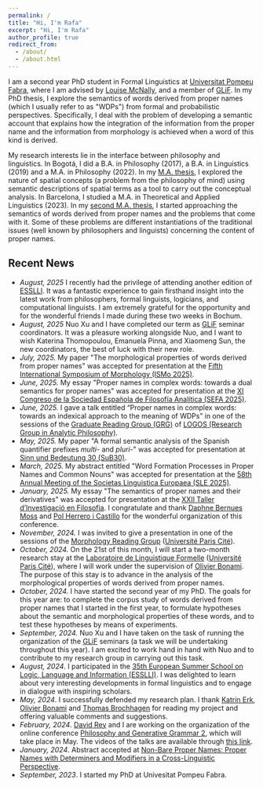 ```yaml
---
permalink: /
title: "Hi, I'm Rafa"
excerpt: "Hi, I'm Rafa"
author_profile: true
redirect_from: 
  - /about/
  - /about.html
--- 
```


I am a second year PhD  student in Formal Linguistics at [Universitat Pompeu Fabra](https://www.upf.edu/web/traduccio), where I am advised by [Louise McNally](https://www.upf.edu/web/mcnally), and a member of [GLiF](https://www.upf.edu/web/glif). In my PhD thesis, I explore the semantics of words derived from proper names (which I usually refer to as "WDPs") from formal and probabilistic perspectives. Specifically, I deal with the problem of developing a semantic account that explains how the integration of the information from the proper name and the information from morphology is achieved when a word of this kind is derived. 

My research interests lie in the interface between philosophy and linguistics. In Bogotá, I did a B.A. in Philosophy (2017), a B.A. in Linguistics (2019) and a M.A. in Philosophy (2022). In my [M.A.  thesis](https://repositorio.unal.edu.co/handle/unal/81311), I explored the nature of spatial concepts (a problem from the philosophy of mind) using semantic descriptions of spatial terms as a tool to carry out the conceptual analysis. In Barcelona, I studied a M.A. in Theoretical and Applied Linguistics (2023). In my [second M.A. thesis](https://repositori.upf.edu/handle/10230/58002), I started approaching  the semantics of words derived from proper names and the problems that come with it. Some of these problems are different instantiations of the traditional issues (well known by philosophers and linguists) concerning the content of proper names. 

Recent News
------

- _August, 2025_ I recently had the privilege of attending another edition of [ESSLLI](https://2025.esslli.eu). It was a fantastic experience to gain firsthand insight into the latest work from philosophers, formal linguists, logicians, and computational linguists. I am extremely grateful for the opportunity and for the wonderful friends I made during these two weeks in Bochum.
- _August, 2025_ Nuo Xu and I have completed our term as [GLiF](https://www.upf.edu/web/glif) seminar coordinators. It was a pleasure working alongside Nuo, and I want to wish Katerina Thomopoulou, Emanuela Pinna, and Xiaomeng Sun, the new coordinators, the best of luck with their new role.
- _July, 2025._ My paper "The morphological properties of words derived from proper names" was accepted for presentation at the [Fifth International Symposium of Morphology (ISMo 2025)](https://colloque-ismo2025.univ-lille.fr).
- _June, 2025._ My essay "Proper names in complex words: towards a dual semantics for proper names" was accepted for presentation at the [XI Congreso de la Sociedad Española de Filosofía Analítica (SEFA 2025)](https://eventos.us.es/124755/detail/xi-congreso-de-la-sociedad-espanola-de-filosofia-analitica.html).
- _June, 2025._ I gave a talk entitled “Proper names in complex words: towards an indexical approach to the meaning of WDPs” in one of the sessions of the [Graduate Reading Group (GRG)](http://www.ub.edu/grc_logos/grg.php) of [LOGOS (Research Group in Analytic Philosophy)](http://www.ub.edu/grc_logos/index.php).
- _May, 2025._ My paper "A formal semantic analysis of the Spanish quantifier prefixes _multi-_ and _pluri-_" was accepted for presentation at [Sinn und Bedeutung 30 (SuB30)](https://vicom.info/sub30/).
- _March, 2025._ My abstract entitled "Word Formation Processes in Proper Names and Common Nouns" was accepted for presentation at the [58th Annual Meeting of the Societas Linguistica Europaea (SLE 2025)](https://societaslinguistica.eu/sle2025/).
- _January, 2025._ My essay "The semantics of proper names and their derivatives" was accepted for presentation at the [XXII Taller d’Investigació en Filosofia](https://tallinfil.wordpress.com). I congratulate and thank [Daphne Bernues Moss](https://www.upf.edu/es/web/humanitats/docents-i-investigadors/-/asset_publisher/AwHWXL9uZXHH/content/bernues-moss-daphne/maximized) and [Pol Herrero i Castillo](https://www.linkedin.com/in/pol-herrero-castillo-6b462564/?original_referer=https%3A%2F%2Fwww%2Egoogle%2Ecom%2F&originalSubdomain=es) for the wonderful organization of this conference.
- _November, 2024._ I was invited to give a presentation in one of the sessions of the [Morphology Reading Group](http://www.llf.cnrs.fr/fr/seminars/morphoRG) ([Université Paris Cité](https://u-paris.fr)).
- _October, 2024._ On the 21st of this month, I will start a two-month research stay at the [Laboratoire de Linguistique Formelle](http://www.llf.cnrs.fr/en) ([Université Paris Cité](https://u-paris.fr)), where I will work under the supervision of [Olivier Bonami](http://www.llf.cnrs.fr/fr/Gens/Bonami). The purpose of this stay is to advance in the analysis of the morphological properties of words derived from proper names. 
- _October, 2024._ I have started the second year of my PhD. The goals for this year are: to complete the corpus study of words derived from proper names that I started in the first year, to formulate hypotheses about the semantic and morphological properties of these words, and to test these hypotheses by means of experiments.
- _September, 2024._ Nuo Xu and I have taken on the task of running the organization of the [GLiF](https://www.upf.edu/web/glif) seminars (a task we will be undertaking throughout this year). I am excited to work hand in hand with Nuo and to contribute to my research group in carrying out this task.
- _August, 2024_. I participated in the [35th European Summer School on Logic, Language and Information (ESSLLI)](https://2024.esslli.eu). I was delighted to learn about very interesting developments in formal linguistics and to engage in dialogue with inspiring scholars.
-	_May, 2024_. I successfully defended my research plan. I thank [Katrin Erk](https://www.katrinerk.com), [Olivier Bonami](http://www.llf.cnrs.fr/fr/Gens/Bonami) and [Thomas Brochhagen](https://brochhagen.github.io) for reading my project and offering valuable comments and suggestions. 
-	_February, 2024_. [David Rey](https://filosofia.univalle.edu.co/personal/docentes-nombrados/2-filosofia/103-david-alejandro-rey-sampedro) and I are working on the organization of the online conference [Philosophy and Generative Grammar 2](https://sites.google.com/view/philosophy-generative-grammar2/home?authuser=4), which will take place in May. The videos of the talks are available through [this link](https://www.youtube.com/playlist?list=PL4VrtkcLl2WjvQXIqB2eQVV45CwE6nusJ).
-	_January, 2024_. Abstract accepted at [Non-Bare Proper Names: Proper Names with Determiners and Modifiers in a Cross-Linguistic Perspective](https://detmod.github.io/detmodkoln/home.html).
-	_September, 2023_. I started my PhD at Univesitat Pompeu Fabra. 
